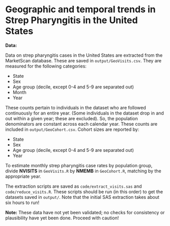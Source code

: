# Geographic and temporal trends in Strep Pharyngitis in the United States

__Data:__ 

Data on strep pharyngitis cases in the United States are extracted from the MarketScan database. These are saved in `output/GeoVisits.csv`. They are measured for the following categories: 

- State
- Sex 
- Age group (decile, except 0-4 and 5-9 are separated out) 
- Month 
- Year 

These counts pertain to individuals in the dataset who are followed continuously for an entire year. (Some individuals in the dataset drop in and out within a given year; these are excluded). So, the population denominators are constant across each calendar year. These counts are included in `output/GeoCohort.csv`. Cohort sizes are reported by: 

- State
- Sex 
- Age group (decile, except 0-4 and 5-9 are separated out) 
- Year 

To estimate monthly strep pharyngitis case rates by population group, divide __NVISITS__ in `GeoVisits.R` by __NMEMB__ in `GeoCohort.R`, matching by the appropriate year. 

The extraction scripts are saved as `code/extract_visits.sas` and `code/reduce_visits.R`. These scripts should be run (in this order) to get the datasets saved in `output/`. Note that the initial SAS extraction takes about six hours to run! 

__Note:__ These data have not yet been validated; no checks for consistency or plausibility have yet been done. Proceed with caution!